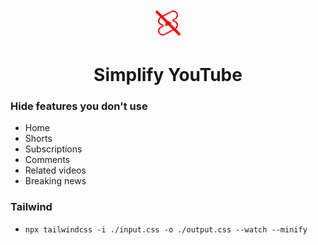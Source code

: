 <p align="center">
  <img src="images/icon-48.png" alt="Simplify YouTube" />
</p>
<h1 align="center">
  Simplify YouTube
</h1>

### Hide features you don't use
- Home
- Shorts
- Subscriptions
- Comments
- Related videos
- Breaking news

### Tailwind
- `npx tailwindcss -i ./input.css -o ./output.css --watch --minify`
